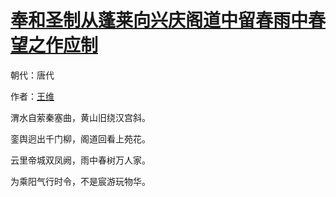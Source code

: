 # [奉和圣制从蓬莱向兴庆阁道中留春雨中春望之作应制](http://so.gushiwen.org/view_5711.aspx)

朝代：唐代

作者：[王维](http://so.gushiwen.org/author_515.aspx)

渭水自萦秦塞曲，黄山旧绕汉宫斜。

銮舆迥出千门柳，阁道回看上苑花。

云里帝城双凤阙，雨中春树万人家。

为乘阳气行时令，不是宸游玩物华。

